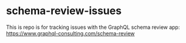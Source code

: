 # schema-review-issues

This is repo is for tracking issues with the GraphQL schema review app: https://www.graphql-consulting.com/schema-review
